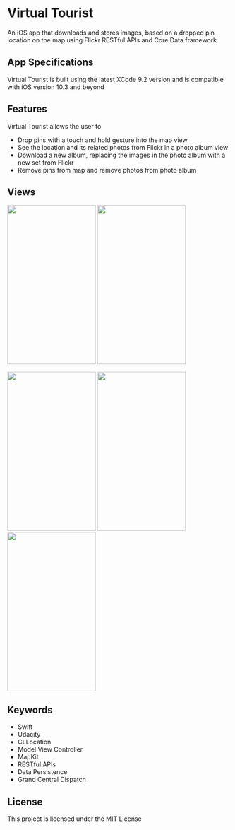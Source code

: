 # Virtual Tourist
An iOS app that downloads and stores images, based on a dropped pin location on the map using Flickr RESTful APIs and Core Data framework

## App Specifications
Virtual Tourist is built using the latest XCode 9.2 version and is compatible with iOS version 10.3 and beyond

## Features
Virtual Tourist allows the user to
- Drop pins with a touch and hold gesture into the map view
- See the location and its related photos from Flickr in a photo album view
- Download a new album, replacing the images in the photo album with a new set from Flickr
- Remove pins from map and remove photos from photo album

## Views
<img src="https://user-images.githubusercontent.com/26151559/37385709-341fda84-2723-11e8-81fe-dd2b97a6e917.png" width="200" height="360"> <img src="https://user-images.githubusercontent.com/26151559/37385710-34380578-2723-11e8-8833-7dc5a83d1663.png" width="200" height="360"> 

<img src="https://user-images.githubusercontent.com/26151559/37385706-33ddcb94-2723-11e8-8c74-10eb05f972ff.png" width="200" height="360"> <img src="https://user-images.githubusercontent.com/26151559/37385707-33f33f74-2723-11e8-9e6d-59dc38f38ce4.png" width="200" height="360">  <img src="https://user-images.githubusercontent.com/26151559/37385708-34096768-2723-11e8-8548-61f4e689fa09.png" width="200" height="360"> 

 ## Keywords
- Swift
- Udacity
- CLLocation
- Model View Controller
- MapKit
- RESTful APIs
- Data Persistence
- Grand Central Dispatch

 ## License
This project is licensed under the MIT License
